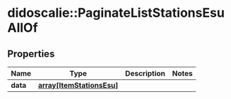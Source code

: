 # didoscalie::PaginateListStationsEsuAllOf


## Properties
Name | Type | Description | Notes
------------ | ------------- | ------------- | -------------
**data** | [**array[ItemStationsEsu]**](item_stationsEsu.md) |  | 



